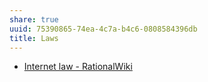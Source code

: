 ```yaml
---
share: true
uuid: 75390865-74ea-4c7a-b4c6-0808584396db
title: Laws
---
```

* [Internet law - RationalWiki](https://rationalwiki.org/wiki/Internet_law)
